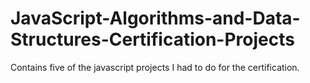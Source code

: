 # JavaScript-Algorithms-and-Data-Structures-Certification-Projects
Contains five of the javascript projects I had to do for the certification.
